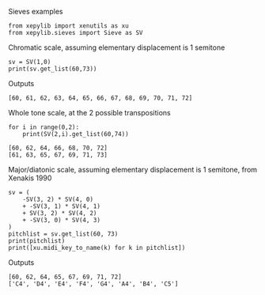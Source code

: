 Sieves examples

```
from xepylib import xenutils as xu
from xepylib.sieves import Sieve as SV
```

Chromatic scale, assuming elementary displacement is 1 semitone

```
sv = SV(1,0)
print(sv.get_list(60,73))
```

Outputs

```
[60, 61, 62, 63, 64, 65, 66, 67, 68, 69, 70, 71, 72]
```

Whole tone scale, at the 2 possible transpositions

```
for i in range(0,2):
    print(SV(2,i).get_list(60,74))
```

```
[60, 62, 64, 66, 68, 70, 72]
[61, 63, 65, 67, 69, 71, 73]
```

Major/diatonic scale, assuming elementary displacement is 1 semitone,
from Xenakis 1990

```
sv = (
    -SV(3, 2) * SV(4, 0)
    + -SV(3, 1) * SV(4, 1)
    + SV(3, 2) * SV(4, 2)
    + -SV(3, 0) * SV(4, 3)
)
pitchlist = sv.get_list(60, 73)
print(pitchlist)
print([xu.midi_key_to_name(k) for k in pitchlist])

```

Outputs

```
[60, 62, 64, 65, 67, 69, 71, 72]
['C4', 'D4', 'E4', 'F4', 'G4', 'A4', 'B4', 'C5']
```


